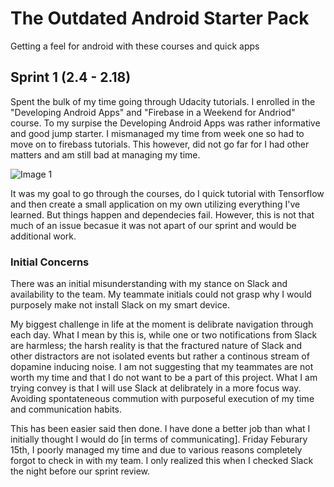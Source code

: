 # The Outdated Android Starter Pack 
Getting a feel for android with these courses and quick apps

## Sprint 1 (2.4 - 2.18)
Spent the bulk of my time going through Udacity tutorials. I enrolled in the "Developing Android Apps" and "Firebase in a Weekend for Andriod" course. To my surpise the Developing Android Apps was rather informative and good jump starter. I mismanaged my time from week one so had to move on to firebass tutorials. This however, did not go far for I had other matters and am still bad at managing my time.


![Image 1]


It was my goal to go through the courses, do I quick tutorial with Tensorflow and then create a small application on my own utilizing everything I've learned. But things happen and dependecies fail. However, this is not that much of an issue becasue it was not apart of our sprint and would be additional work. 

### Initial Concerns
There was an initial misunderstanding with my stance on Slack and availability to the team. My teammate initials could not grasp why I would purposely make not install Slack on my smart device.

My biggest challenge in life at the moment is delibrate navigation through each day. What I mean by this is, while one or two notifications from Slack are harmless; the harsh reality is that the fractured nature of Slack and other distractors are not isolated events but rather a continous stream of dopamine inducing noise. I am not suggesting that my teammates are not worth my time and that I do not want to be a part of this project. What I am trying convey is that I will use Slack at delibrately in a more focus way. Avoiding spontateneous commution with purposeful execution of my time and communication habits. 

This has been easier said then done. I have done a better job than what I initially thought I would do [in terms of communicating]. Friday Feburary 15th, I poorly managed my time and due to various reasons completely forgot to check in with my team. I only realized this when I checked Slack the night before our sprint review. 


[Image 1]: https://i.imgur.com/Oex7pTS.png
